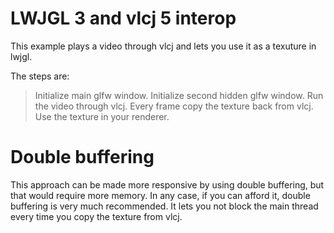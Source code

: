 # LWJGL 3 and vlcj 5 interop

This example plays a video through vlcj and lets you use it as a texuture in lwjgl.

The steps are:
> Initialize main glfw window.
> Initialize second hidden glfw window.
> Run the video through vlcj.
> Every frame copy the texture back from vlcj.
> Use the texture in your renderer.

# Double buffering

This approach can be made more responsive by using double buffering, but that would require more memory.
In any case, if you can afford it, double buffering is very much recommended. It lets you not block the main thread every time you copy the texture from vlcj.

